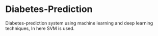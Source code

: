 # Diabetes-Prediction
Diabetes-prediction system using machine learning and deep learning techniques, In here SVM is used.
